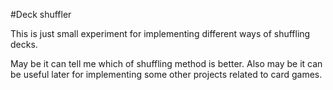 #Deck shuffler

This is just small experiment for implementing different ways of shuffling decks.

May be it can tell me which of shuffling method is better.
Also may be it can be useful later for implementing some other projects related to card games.